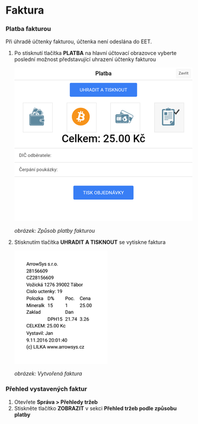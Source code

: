 # Faktura

### Platba fakturou

Při úhradě účtenky fakturou, účtenka není odeslána do EET.

1. Po stisknutí tlačítka **PLATBA** na hlavní účtovací obrazovce vyberte poslední možnost představující uhrazení účtenky fakturou
   
   ![](img/invoice1.png)
   
      *obrázek: Způsob platby fakturou*

2. Stisknutím tlačítka **UHRADIT A TISKNOUT** se vytiskne faktura

   ![](img/invoice2.png)

   *obrázek: Vytvořená faktura*

### Přehled vystavených faktur

1. Otevřete **Správa > Přehledy tržeb**
2. Stiskněte tlačítko **ZOBRAZIT** v sekci **Přehled tržeb podle způsobu platby**


